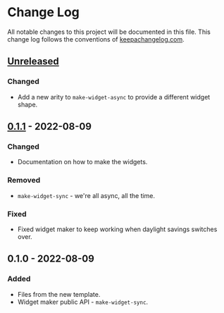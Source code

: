 # Change Log
All notable changes to this project will be documented in this file. This change log follows the conventions of [keepachangelog.com](http://keepachangelog.com/).

## [Unreleased]
### Changed
- Add a new arity to `make-widget-async` to provide a different widget shape.

## [0.1.1] - 2022-08-09
### Changed
- Documentation on how to make the widgets.

### Removed
- `make-widget-sync` - we're all async, all the time.

### Fixed
- Fixed widget maker to keep working when daylight savings switches over.

## 0.1.0 - 2022-08-09
### Added
- Files from the new template.
- Widget maker public API - `make-widget-sync`.

[Unreleased]: https://github.com/your-name/lisp1.5/compare/0.1.1...HEAD
[0.1.1]: https://github.com/your-name/lisp1.5/compare/0.1.0...0.1.1
